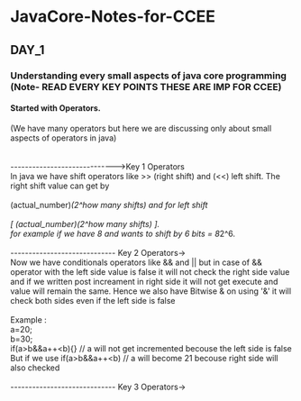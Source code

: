 # JavaCore-Notes-for-CCEE
## DAY_1 
### Understanding every small aspects of java core programming     (Note- READ EVERY KEY POINTS THESE ARE IMP FOR CCEE)
#### Started with Operators. 
(We have many operators but here we are discussing only about small aspects of operators in java)<br>                         
<br>
----------------------------->Key 1 Operators <br>
In java we have shift operators like >> (right shift) and (<<) left shift. The right shift value can get by <br>
<br>
(actual_number)*(2^how many shifts) and for left shift <br>
<br>
[ (actual_number)\(2^how many shifts) ]. <br>
for example if we have 8 and wants to shift by 6 bits = 8*2^6.<br>
<br>
----------------------------- Key 2 Operators->
<br>
Now we have conditionals operators like && and || but in case of && operator with the left side value is false it will not check the right side value and if we written post increament in right side it will not get execute and value will remain the same. Hence we also have Bitwise & on using '&' it will check both sides even if the left side is false <br>
<br>
Example : <br>
a=20; <br>
b=30; <br>
if(a>b&&a++<b){} // a will not get incremented becouse the left side is false <br>
But if we use if(a>b&&a++<b) // a will become 21 becouse right side will also checked <br>
<br>
----------------------------- Key 3 Operators->
<br>






